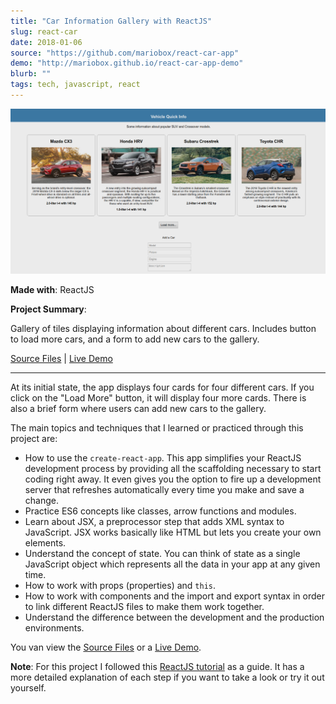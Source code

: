 ```yaml
---
title: "Car Information Gallery with ReactJS"
slug: react-car
date: 2018-01-06
source: "https://github.com/mariobox/react-car-app"
demo: "http://mariobox.github.io/react-car-app-demo"
blurb: ""
tags: tech, javascript, react
---
```


<img src="../img/react-car.png" class="profile">

**Made with**: <i class="icon-reactjs"></i> ReactJS

**Project Summary**:

Gallery of tiles displaying information about different cars. Includes button to load more cars, and a form to add new cars to the gallery.

[Source Files](https://github.com/mariobox/react-car-app) | [Live Demo](http://mariobox.github.io/react-car-app-demo)<hr class="art"/>

At its initial state, the app displays four cards for four different cars. If you click on the "Load More" button, it will display four more cards. There is also a brief form where users can add new cars to the gallery.

The main topics and techniques that I learned or practiced through this project are:

* How to use the <code>create-react-app</code>. This app simplifies your ReactJS development process by providing all the scaffolding necessary to start coding right away. It even gives you the option to fire up a development server that refreshes automatically every time you make and save a change.
* Practice ES6 concepts like classes, arrow functions and modules.
* Learn about JSX, a preprocessor step that adds XML syntax to JavaScript. JSX works basically like HTML but lets you create your own elements.
* Understand the concept of state. You can think of state as a single JavaScript object which represents all the data in your app at any given time.
* How to work with props (properties) and <code>this</code>.
* How to work with components and the import and export syntax in order to link different ReactJS files to make them work together.
* Understand the difference between the development and the production environments.

You van view the [Source Files](https://github.com/mariobox/react-car-app) or a [Live Demo](http://mariobox.github.io/react-car-app-demo).

**Note**: For this project I followed this [ReactJS tutorial](https://code.tutsplus.com/series/react-crash-course-for-beginners--cms-1204) as a guide. It has a more detailed explanation of each step if you want to take a look or try it out yourself.
